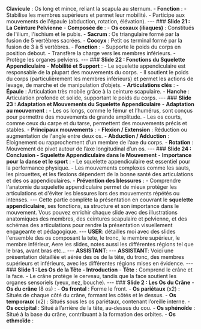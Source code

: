 **Clavicule** : Os long et mince, reliant la scapula au sternum. - **Fonction** : - Stabilise les membres supérieurs et permet leur mobilité. - Participe aux mouvements de l'épaule (abduction, rotation, élévation). --- ### **Slide 21 : La Ceinture Pelvienne** - **Composée de** : - **Os coxaux (iliaques)** : Constitués de l'ilium, l'ischium et le pubis. - **Sacrum** : Os triangulaire formé par la fusion de 5 vertèbres sacrées. - **Coccyx** : Petit os terminal formé par la fusion de 3 à 5 vertèbres. - **Fonction** : - Supporte le poids du corps en position debout. - Transfère la charge vers les membres inférieurs. - Protège les organes pelviens. --- ### **Slide 22 : Fonctions du Squelette Appendiculaire** - **Mobilité et Support** : - Le squelette appendiculaire est responsable de la plupart des mouvements du corps. - Il soutient le poids du corps (particulièrement les membres inférieurs) et permet les actions de levage, de marche et de manipulation d’objets. - **Articulations clés** : - **Épaule** : Articulation très mobile grâce à la ceinture scapulaire. - **Hanche** : Articulation profonde et solide, supportant le poids du corps. --- ### **Slide 23 : Adaptation et Mouvements du Squelette Appendiculaire** - **Adaptation au mouvement** : - Les os longs, comme le fémur et l’humérus, sont conçus pour permettre des mouvements de grande amplitude. - Les os courts, comme ceux du carpe et du tarse, permettent des mouvements précis et stables. - **Principaux mouvements** : - **Flexion / Extension** : Réduction ou augmentation de l'angle entre deux os. - **Abduction / Adduction** : Éloignement ou rapprochement d’un membre de l’axe du corps. - **Rotation** : Mouvement de pivot autour de l’axe longitudinal d’un os. --- ### **Slide 24 : Conclusion - Squelette Appendiculaire dans le Mouvement** - **Importance pour la danse et le sport** : - Le squelette appendiculaire est essentiel pour la performance physique. - Les mouvements complexes comme les sauts, les pirouettes, et les flexions dépendent de la bonne santé des articulations et des os appendiculaires. - **Prévention des blessures** : - Comprendre l'anatomie du squelette appendiculaire permet de mieux protéger les articulations et d'éviter les blessures lors des mouvements répétés ou intenses. --- Cette partie complète la présentation en couvrant le **squelette appendiculaire**, ses fonctions, sa structure et son importance dans le mouvement. Vous pouvez enrichir chaque slide avec des illustrations anatomiques des membres, des ceintures scapulaire et pelvienne, et des schémas des articulations pour rendre la présentation visuellement engageante et pédagogique. --- **USER**: détailles moi avec des slides l'ensemble des os composant la tete, le tronc, le membre supérieur, le membre inférieur, Aere les slides, notes aussi les différentes régions tel que le bras, avant bras etc... --- **ASSISTANT**: --- **ASSISTANT**: Voici une présentation détaillée et aérée des os de la tête, du tronc, des membres supérieurs et inférieurs, avec les différentes régions mises en évidence. --- ### **Slide 1 : Les Os de la Tête - Introduction** - **Tête** : Comprend le crâne et la face. - Le crâne protège le cerveau, tandis que la face soutient les organes sensoriels (yeux, nez, bouche). --- ### **Slide 2 : Les Os du Crâne** - **Os du crâne** (8 os) : - **Os frontal** : Forme le front. - **Os pariétaux** (x2) : Situés de chaque côté du crâne, formant les côtés et le dessus. - **Os temporaux** (x2) : Situés sous les os pariétaux, contenant l’oreille interne. - **Os occipital** : Situé à l’arrière de la tête, au-dessus du cou. - **Os sphénoïde** : Situé à la base du crâne, contribuant à la formation des orbites. - **Os ethmoïde** :
